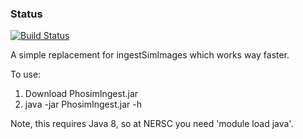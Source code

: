 ### Status
[![Build Status](https://travis-ci.org/tony-johnson/PhosimIngest.png)](https://travis-ci.org/tony-johnson/PhosimIngest)

A simple replacement for ingestSimImages which works way faster.

To use: 

1. Download PhosimIngest.jar
2. java -jar PhosimIngest.jar -h

Note, this requires Java 8, so at NERSC you need 'module load java'.
